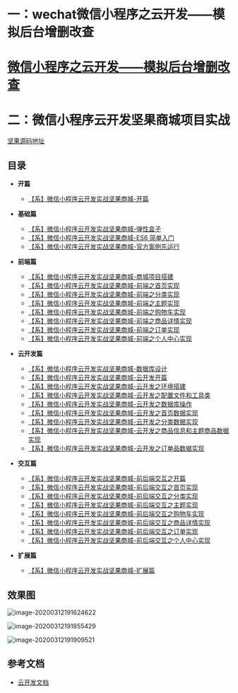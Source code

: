 # 一：wechat微信小程序之云开发——模拟后台增删改查

# [微信小程序之云开发——模拟后台增删改查](https://blog.csdn.net/havendream/article/details/82959458)

# 二：微信小程序云开发坚果商城项目实战

[坚果源码地址](https://github.com/mtcarpenter/nux-shop)

## 目录

* **开篇**
  - [【系】微信小程序云开发实战坚果商城-开篇](https://blog.csdn.net/havendream/article/details/103022183)
* **基础篇**
  - [【系】微信小程序云开发实战坚果商城-弹性盒子](https://blog.csdn.net/havendream/article/details/103022284)
  - [【系】微信小程序云开发实战坚果商城-ES6 简单入门](https://blog.csdn.net/havendream/article/details/103022329)
  - [【系】微信小程序云开发实战坚果商城-官方案例先运行](https://blog.csdn.net/havendream/article/details/103022370)
* **前端篇**
  - [【系】微信小程序云开发实战坚果商城-商城项目搭建](https://blog.csdn.net/havendream/article/details/103022403)
  - [【系】微信小程序云开发实战坚果商城-前端之首页实现](https://blog.csdn.net/havendream/article/details/103022465)
  - [【系】微信小程序云开发实战坚果商城-前端之分类实现](https://blog.csdn.net/havendream/article/details/103022513)
  - [【系】微信小程序云开发实战坚果商城-前端之主题实现](https://blog.csdn.net/havendream/article/details/103022526)
  - [【系】微信小程序云开发实战坚果商城-前端之购物车实现](https://blog.csdn.net/havendream/article/details/103022543)
  - [【系】微信小程序云开发实战坚果商城-前端之商品详情实现](https://blog.csdn.net/havendream/article/details/103022575)
  - [【系】微信小程序云开发实战坚果商城-前端之订单实现](https://blog.csdn.net/havendream/article/details/103022609)
  - [【系】微信小程序云开发实战坚果商城-前端之个人中心实现](https://blog.csdn.net/havendream/article/details/103022618)

* **云开发篇**
  - [【系】微信小程序云开发实战坚果商城-数据库设计](https://blog.csdn.net/havendream/article/details/103022640)
  - [【系】微信小程序云开发实战坚果商城-云开发开篇](https://blog.csdn.net/havendream/article/details/103022652)
  - [【系】微信小程序云开发实战坚果商城-云开发之环境搭建](https://blog.csdn.net/havendream/article/details/103022661)
  - [【系】微信小程序云开发实战坚果商城-云开发之配置文件和工具类](https://blog.csdn.net/havendream/article/details/103022671)
  - [【系】微信小程序云开发实战坚果商城-云开发之数据库操作](https://blog.csdn.net/havendream/article/details/103022688)
  - [【系】微信小程序云开发实战坚果商城-云开发之首页数据实现](https://blog.csdn.net/havendream/article/details/103022700)
  - [【系】微信小程序云开发实战坚果商城-云开发之分类数据实现](https://blog.csdn.net/havendream/article/details/103022713)
  - [【系】微信小程序云开发实战坚果商城-云开发之商品信息和主题商品数据实现](https://blog.csdn.net/havendream/article/details/103022728)
  - [【系】微信小程序云开发实战坚果商城-云开发之订单品数据实现](https://blog.csdn.net/havendream/article/details/103022736)

* **交互篇**
  - [【系】微信小程序云开发实战坚果商城-前后端交互之开篇](https://blog.csdn.net/havendream/article/details/103022748)    
  - [【系】微信小程序云开发实战坚果商城-前后端交互之首页实现](https://blog.csdn.net/havendream/article/details/103022785)
  - [【系】微信小程序云开发实战坚果商城-前后端交互之分类实现](https://blog.csdn.net/havendream/article/details/103022817)
  - [【系】微信小程序云开发实战坚果商城-前后端交互之主题实现](https://blog.csdn.net/havendream/article/details/103022837)
  - [【系】微信小程序云开发实战坚果商城-前后端交互之购物车实现](https://blog.csdn.net/havendream/article/details/103022858)
  - [【系】微信小程序云开发实战坚果商城-前后端交互之商品详情实现](https://blog.csdn.net/havendream/article/details/103022878)
  - [【系】微信小程序云开发实战坚果商城-前后端交互之订单实现](https://blog.csdn.net/havendream/article/details/103022887)
  - [【系】微信小程序云开发实战坚果商城-前后端交互之个人中心实现](https://blog.csdn.net/havendream/article/details/103022899)

* **扩展篇**
  - [【系】微信小程序云开发实战坚果商城-扩展篇](https://blog.csdn.net/havendream/article/details/103022957)   

## 效果图

![image-20200312191624622](https://nux.oss-cn-beijing.aliyuncs.com/cloud/image-20200312191624622.png)

![image-20200312191855429](https://nux.oss-cn-beijing.aliyuncs.com/cloud/image-20200312191855429.png)

![image-20200312191909521](https://nux.oss-cn-beijing.aliyuncs.com/cloud/image-20200312191909521.png)





## 参考文档

- [云开发文档](https://developers.weixin.qq.com/miniprogram/dev/wxcloud/basis/getting-started.html)

